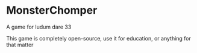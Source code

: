 # MonsterChomper
A game for ludum dare 33

This game is completely open-source, use it for education, or anything for that matter
